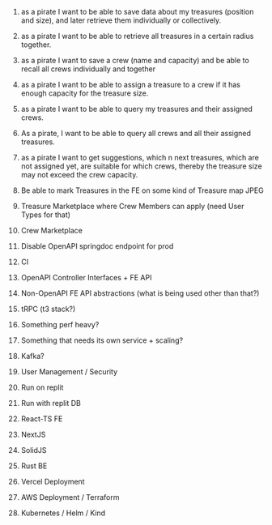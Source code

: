 1. as a pirate I want to be able to save data about my treasures (position and size), and later retrieve them individually or collectively.
2. as a pirate I want to be able to retrieve all treasures in a certain radius together.
3. as a pirate I want to save a crew (name and capacity) and be able to recall all crews individually and together
4. as a pirate I want to be able to assign a treasure to a crew if it has enough capacity for the treasure size.
5. as a pirate I want to be able to query my treasures and their assigned crews.
6. As a pirate, I want to be able to query all crews and all their assigned treasures.

7. as a pirate I want to get suggestions, which n next treasures, which are not assigned yet, are suitable for which crews, thereby the treasure size may not exceed the crew capacity.
8. Be able to mark Treasures in the FE on some kind of Treasure map JPEG
9. Treasure Marketplace where Crew Members can apply (need User Types for that)
10. Crew Marketplace
11. Disable OpenAPI springdoc endpoint for prod
12. CI
13. OpenAPI Controller Interfaces + FE API
14. Non-OpenAPI FE API abstractions (what is being used other than that?)
15. tRPC (t3 stack?)
16. Something perf heavy?
17. Something that needs its own service + scaling?
18. Kafka?
19. User Management / Security
20. Run on replit
21. Run with replit DB
22. React-TS FE
23. NextJS
24. SolidJS
25. Rust BE
26. Vercel Deployment
27. AWS Deployment / Terraform
28. Kubernetes / Helm / Kind
